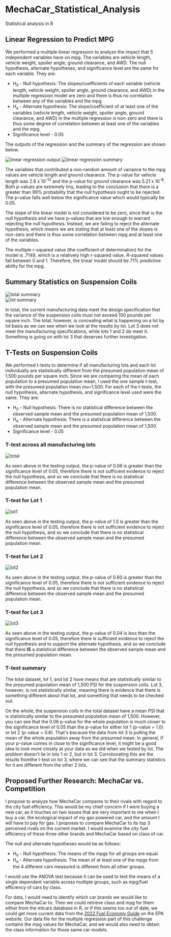 # MechaCar_Statistical_Analysis
Statistical analysis in R

## Linear Regression to Predict MPG

We performed a multiple linear regression to analyze the impact that 5 independent variables have on mpg. The variables are vehicle length, vehicle weight, spoiler angle, ground clearance, and AWD. The null hypothesis, alternate hypotheses, and significance level are the same for each variable.  They are:

  - H<sub>0</sub> - Null hypothesis: The slopes/coefficients of each variable (vehicle length, vehicle weight, spoiler angle, ground clearance, and AWD) in the multiple regression model are zero and there is thus no correlation between any of the variables and the mpg.
  - H<sub>a</sub> - Alternate hypothesis: The slope/coefficient of at least one of the variables (vehicle length, vehicle weight, spoiler angle, ground clearance, and AWD) in the multiple regression is non-zero and there is thus some degree of correlation between at least one of the variables and the mpg.
  - Significance level - 0.05

The outputs of the regression and the summary of the regression are shown below.


![linear regression output](https://github.com/mgsrichard/MechaCar_Statistical_Analysis/blob/main/Resources/MechaCar_Multiple_Regression.png)
![linear regression summary](https://github.com/mgsrichard/MechaCar_Statistical_Analysis/blob/main/Resources/MechaCar_Summary.png)

The variables that contributed a non-random amount of variance to the mpg values are vehicle length and ground clearance. The p-value for vehicle length was 2.6 x 10<sup>-12</sup> and the p-value for ground clearance was 5.21 x 10<sup>-8</sup>. Both p-values are extremely tiny, leading to the conclusion that there is a greater than 99% probability that the null hypothesis ought to be rejected. The p-value falls well below the significance value which would typically be 0.05. 

The slope of the linear model is not considered to be zero, since that is the null hypothesis and we have p-values that are low enough to warrant rejecting the null hypothesis. Instead, we are failing to reject the alternate hypothesis, which means we are stating that at least one of the slopes is non-zero and there is thus some correlation between mpg and at least one of the variables. 

The multiple r-squared value (the coefficient of determination) for the model is .7149, which is a relatively high r-squared value. R-squared values fall between 0 and 1. Therefore, the linear model should be 71% predictive ability for the mpg.

## Summary Statistics on Suspension Coils

![total summary](https://github.com/mgsrichard/MechaCar_Statistical_Analysis/blob/main/Resources/Suspension_total_summary.png) <br>
![lot summary](https://github.com/mgsrichard/MechaCar_Statistical_Analysis/blob/main/Resources/Suspension_lot_summary.png)

In total, the current manufacturing data meet the design specification that the variance of the suspension coils must not exceed 100 pounds per square inch. The total, however, is concealing what is happening on a lot by lot basis as we can see when we look at the results by lot. Lot 3 does not meet the manufacturing specifications, while lots 1 and 2 do meet it. Something is going on with lot 3 that deserves further investigation.

## T-Tests on Suspension Coils
We performed t-tests to determine if all manufacturing lots and each lot individually are statistically different from the presumed population mean of 1,500 pounds per square inch. Since we are comparing the mean of each population to a presumed population mean, I used the one sample t-test, with the presumed population mean mu=1,500. For each of the t-tests, the null hypothesis, alternate hypothesis, and significance level used were the same. They are:
  - H<sub>0</sub> - Null hypothesis: There is no statistical difference between the observed sample mean and the presumed population mean of 1,500.
  - H<sub>a</sub> - Alternate hypothesis: There is a statistical difference between the observed sample mean and the presumed population mean of 1,500.
  - Significance level - 0.05
 
 ### T-test across all manufacturing lots
![total](https://github.com/mgsrichard/MechaCar_Statistical_Analysis/blob/main/Resources/ttest_total.png)<br>

As seen above in the testing output, the p-value of 0.06 is greater than the significance level of 0.05, therefore there is not sufficient evidence to reject the null hypothesis, and so we conclude that there is no statistical difference between the observed sample mean and the presumed population mean.

### T-test for Lot 1
![lot1](https://github.com/mgsrichard/MechaCar_Statistical_Analysis/blob/main/Resources/ttest_lot1.png)<br>

As seen above in the testing output, the p-value of 1.0 is greater than the significance level of 0.05, therefore there is not sufficient evidence to reject the null hypothesis, and so we conclude that there is no statistical difference between the observed sample mean and the presumed population mean.

### T-test for Lot 2
![lot2](https://github.com/mgsrichard/MechaCar_Statistical_Analysis/blob/main/Resources/ttest_lot2.png)<br>

As seen above in the testing output, the p-value of 0.60 is greater than the significance level of 0.05, therefore there is not sufficient evidence to reject the null hypothesis, and so we conclude that there is no statistical difference between the observed sample mean and the presumed population mean.

### T-test for Lot 3
![lot3](https://github.com/mgsrichard/MechaCar_Statistical_Analysis/blob/main/Resources/ttest_lot3.png)<br>

As seen above in the testing output, the p-value of 0.04 is less than the significance level of 0.05, therefore there is sufficient evidence to reject the null hypothesis and to support the alternate hypothesis, and so we conclude that there <strong>IS</strong> a statistical difference between the observed sample mean and the presumed population mean.

### T-test summary
The total dataset, lot 1, and lot 2 have means that are statistically similar to the presumed population mean of 1,500 PSI for the suspension coils. Lot 3, however, is not statistically similar, meaning there is evidence that there is something different about that lot, and something that needs to be checked out.

On the whole, the suspension coils in the total dataset have a mean PSI that is statistically similar to the presumed population mean of 1,500. However, you can see that the 0.06 p-value for the whole population is much closer to the significance level of 0.05 than the p-value for either lot 1 (p-value = 1.0) or lot 2 (p-value = 0.6). That's because the data from lot 3 is pulling the mean of the whole population away from the presumed mean. In general, if your p-value comes in close to the significance level, it might be a good idea to look more closely at your data as we did when we tested by lot. The problem doesn't lie in lots 1 or 2, but in lot 3. Corroborating this are the results fromthe t-test on lot 3, where we can see that the summary statistics for it are different from the other 2 lots.

## Proposed Further Research: MechaCar vs. Competition

I propose to analyze how MechaCar compares to their rivals with regard to the city fuel efficiency. This would be my chief concern if I were buying a new car, as it touches on two issues that are very important to me when I buy a car, the ecological impact of my gas powered car, and the amount I will have to pay for gas. I proposes to compare MechaCar to its top 3 perceived rivals on the current market. I would examine the city fuel efficiency of these three other brands and MechaCar based on class of car.

The null and alternate hypotheses would be as follows:
  - H<sub>0</sub> - Null hypothesis: The means of the mpgs for all groups are equal.
  - H<sub>a</sub> - Alternate hypothesis: The mean of at least one of the mpgs from the 4 different cars measured is different from all other groups.
  
I would use the ANOVA test because it can be used to test the means of a single dependent variable across multiple groups, such as mpg/fuel efficiency of cars by class.

For data, I would need to identify which car brands we would like to compare MechaCar to. Then we could retrieve class and mpg for them either from the mtcars database in R, or if this seems too out of date, we could get more current data from the [2022 Fuel Economy Guide](https://fueleconomy.gov/feg/pdfs/guides/FEG2022.pdf) on the  EPA website. Our data file for the multiple regression part of this challenge contains the mpg values for MechaCar, and we would also need to obtain the class information for those same car models.





